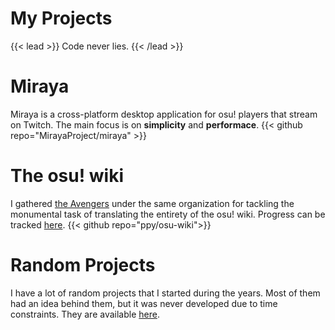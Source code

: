 # My Projects
{{< lead >}}
Code never lies.
{{< /lead >}}

# Miraya
Miraya is a cross-platform desktop application for osu! players that stream on Twitch. The main focus is on **simplicity** and **performace**.
{{< github repo="MirayaProject/miraya" >}}

# The osu! wiki
I gathered [the Avengers](https://github.com/orgs/osu-italy/teams/translators) under the same organization for tackling the monumental task of translating the entirety of the osu! wiki. Progress can be tracked [here](https://github.com/osu-italy/osu-wiki).
{{< github repo="ppy/osu-wiki">}}

# Random Projects
I have a lot of random projects that I started during the years. Most of them had an idea behind them, but it was never developed due to time constraints. They are available [here](https://github.com/Sclafus?tab=repositories).
